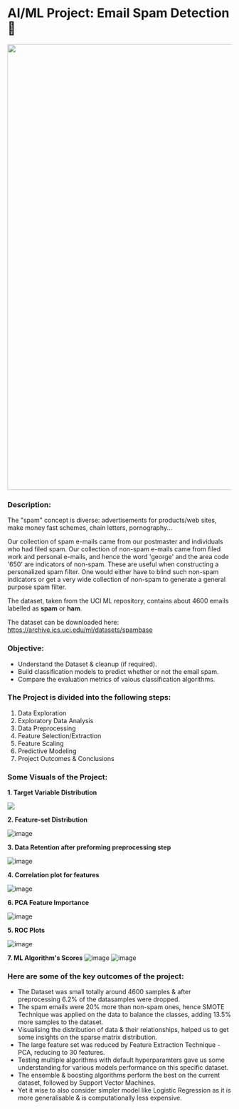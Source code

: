 # AI/ML Project: Email Spam Detection 📧

<p align="center"><img src="https://user-images.githubusercontent.com/54996245/141677263-c3b8fabf-5108-4d12-b5d1-55bfb55b2c28.jpg" style="width: 1000px;"/></p>

### Description:

The "spam" concept is diverse: advertisements for products/web sites, make money fast schemes, chain letters, pornography...

Our collection of spam e-mails came from our postmaster and individuals who had filed spam. Our collection of non-spam e-mails came from filed work and personal e-mails, and hence the word 'george' and the area code '650' are indicators of non-spam. These are useful when constructing a personalized spam filter. One would either have to blind such non-spam indicators or get a very wide collection of non-spam to generate a general purpose spam filter.

The dataset, taken from the UCI ML repository, contains about 4600 emails labelled as **spam** or **ham**. 

The dataset can be downloaded here: https://archive.ics.uci.edu/ml/datasets/spambase

### Objective:
- Understand the Dataset & cleanup (if required).
- Build classification models to predict whether or not the email spam.
- Compare the evaluation metrics of vaious classification algorithms.

### The Project is divided into the following steps:
1. Data Exploration
2. Exploratory Data Analysis
3. Data Preprocessing
4. Feature Selection/Extraction
5. Feature Scaling
6. Predictive Modeling
7. Project Outcomes & Conclusions

### Some Visuals of the Project:

**1. Target Variable Distribution**
<p align="left"><img src="https://user-images.githubusercontent.com/54996245/141677319-6a2b067d-f2df-4ad7-a783-ff12e92d4207.png" /></p>

**2. Feature-set Distribution**

![image](https://user-images.githubusercontent.com/54996245/141677301-5eaaab92-136e-44a2-80d5-329c7249a045.png)

**3. Data Retention after preforming preprocessing step**

![image](https://user-images.githubusercontent.com/54996245/141677403-b634ae2a-fff4-4576-a1ed-649fc9a1c5d1.png)

**4. Correlation plot for features**

![image](https://user-images.githubusercontent.com/54996245/141677415-6a207c1e-146a-4ec4-b656-2a3d1673fe14.png)

**6. PCA Feature Importance**

![image](https://user-images.githubusercontent.com/54996245/141677429-8fc7e07e-e5a1-4496-8bea-6cbbc9d8cca0.png)

**5. ROC Plots**

![image](https://user-images.githubusercontent.com/54996245/141677436-2bafe4aa-08ed-477c-9977-8afbb9156ea2.png)


**7. ML Algorithm's Scores**
![image](https://user-images.githubusercontent.com/54996245/141677442-43190b6c-c761-42c5-9531-6fb5cbb6bc2c.png)
![image](https://user-images.githubusercontent.com/54996245/141677444-7da0ab25-ac71-4b2c-ab1c-e0dcdb15898f.png)

### Here are some of the key outcomes of the project:
- The Dataset was small totally around 4600 samples & after preprocessing 6.2% of the datasamples were dropped. 
- The spam emails were 20% more than non-spam ones, hence SMOTE Technique was applied on the data to  balance the classes, adding 13.5% more samples to the dataset.
- Visualising the distribution of data & their relationships, helped us to get some insights on the sparse matrix distribution.
- The large feature set was reduced by Feature Extraction Technique - PCA, reducing to 30 features.
- Testing multiple algorithms with default hyperparamters gave us some understanding for various models performance on this specific dataset.
- The ensemble & boosting algorithms perform the best on the current dataset, followed by Support Vector Machines.
- Yet it wise to also consider simpler model like Logistic Regression as it is more generalisable & is computationally less expensive.

